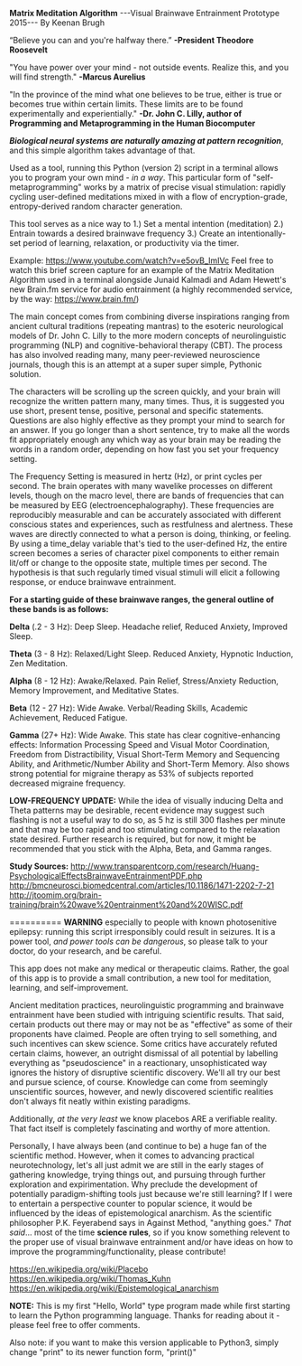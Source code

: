 **Matrix Meditation Algorithm**
---Visual Brainwave Entrainment Prototype 2015---
By Keenan Brugh

“Believe you can and you're halfway there.” 
        **-President Theodore Roosevelt**
        
"You have power over your mind - not outside events. Realize this, and you will find strength."
        **-Marcus Aurelius**

"In the province of the mind what one believes to be true, either is true or becomes true within certain limits. These limits are to be found experimentally and experientially." 
        **-Dr. John C. Lilly, author of Programming and Metaprogramming in the Human Biocomputer**

**_Biological neural systems are naturally amazing at pattern recognition_**, and this simple algorithm takes advantage of that. 

Used as a tool, running this Python (version 2) script in a terminal allows you to program your own mind - *in a way*. This particular form of "self-metaprogramming" works by a matrix of precise visual stimulation: rapidly cycling user-defined meditations mixed in with a flow of encryption-grade, entropy-derived random character generation. 

This tool serves as a nice way to 
1.) Set a mental intention (meditation)
2.) Entrain towards a desired brainwave frequency 
3.) Create an intentionally-set period of learning, relaxation, or productivity via the timer. 

Example: https://www.youtube.com/watch?v=e5ovB_ImIVc Feel free to watch this brief screen capture for an example of the Matrix Meditation Algorithm used in a terminal alongside Junaid Kalmadi and Adam Hewett's new Brain.fm service for audio entrainment (a highly recommended service, by the way: https://www.brain.fm/) 

The main concept comes from combining diverse inspirations ranging from ancient cultural traditions (repeating mantras) to the esoteric neurological models of Dr. John C. Lilly to the more modern concepts of neurolinguistic programming (NLP) and cognitive-behavioral therapy (CBT). The process has also involved reading many, many peer-reviewed neuroscience journals, though this is an attempt at a super super simple, Pythonic solution. 

The characters will be scrolling up the screen quickly, and your brain will recognize the written pattern many, many times. Thus, it is suggested you use short, present tense, positive, personal and specific statements. Questions are also highly effective as they prompt your mind to search for an answer. If you go longer than a short sentence, try to make all the words fit appropriately enough any which way as your brain may be reading the words in a random order, depending on how fast you set your frequency setting.

The Frequency Setting is measured in hertz (Hz), or print cycles per second. The brain operates with many wavelike processes on different levels, though on the macro level, there are bands of frequencies that can be measured by EEG (electroencephalography). These frequencies are reproducibly measurable and can be accurately associated with different conscious states and experiences, such as restfulness and alertness. These waves are directly connected to what a person is doing, thinking, or feeling. By using a time_delay variable that's tied to the user-defined Hz, the entire screen becomes a series of character pixel components to either remain lit/off or change to the opposite state, multiple times per second. The hypothesis is that such regularly timed visual stimuli will elicit a following response, or enduce brainwave entrainment. 

**For a starting guide of these brainwave ranges, the general outline of these bands is as follows:**

**Delta** (.2 - 3 Hz):
        Deep Sleep. Headache relief, Reduced Anxiety, Improved Sleep.
        
**Theta** (3 - 8 Hz):
        Relaxed/Light Sleep. Reduced Anxiety, Hypnotic Induction, Zen Meditation.
        
**Alpha** (8 - 12 Hz):
        Awake/Relaxed. Pain Relief, Stress/Anxiety Reduction, Memory Improvement, and Meditative States.

**Beta** (12 - 27 Hz):
        Wide Awake. Verbal/Reading Skills, Academic Achievement, Reduced Fatigue.
        
**Gamma** (27+ Hz):
        Wide Awake. This state has clear cognitive-enhancing effects: Information Processing Speed and Visual Motor Coordination, Freedom from Distractibility, Visual Short-Term Memory and Sequencing Ability, and Arithmetic/Number Ability and Short-Term Memory. Also shows strong potential for migraine therapy as 53% of subjects reported decreased migraine frequency.

**LOW-FREQUENCY UPDATE:**
       While the idea of visually inducing Delta and Theta patterns may be desirable, recent evidence may suggest such flashing is not a useful way to do so, as 5 hz is still 300 flashes per minute and that may be too rapid and too stimulating compared to the relaxation state desired. Further research is required, but for now, it might be recommended that you stick with the Alpha, Beta, and Gamma ranges.

**Study Sources:**
http://www.transparentcorp.com/research/Huang-PsychologicalEffectsBrainwaveEntrainmentPDF.php
http://bmcneurosci.biomedcentral.com/articles/10.1186/1471-2202-7-21
http://jtoomim.org/brain-training/brain%20wave%20entrainment%20and%20WISC.pdf



==========
**WARNING** especially to people with known photosenitive epilepsy: running this script irresponsibly could result in seizures. It is a power tool, *and power tools can be dangerous*, so please talk to your doctor, do your research, and be careful.

This app does not make any medical or therapeutic claims. Rather, the goal of this app is to provide a small contribution, a new tool for meditation, learning, and self-improvement.

Ancient meditation practices, neurolinguistic programming and brainwave entrainment have been studied with intriguing scientific results. That said, certain products out there may or may not be as "effective" as some of their proponents have claimed. People are often trying to sell something, and such incentives can skew science. Some critics have accurately refuted certain claims, however, an outright dismissal of all potential by labelling everything as "pseudoscience" in a reactionary, unsophisticated way ignores the history of disruptive scientific discovery. We'll all try our best and pursue science, of course. Knowledge can come from seemingly unscientific sources, however, and newly discovered scientific realities don't always fit neatly within existing paradigms.

Additionally, *at the very least* we know placebos ARE a verifiable reality. That fact itself is completely fascinating and worthy of more attention. 

Personally, I have always been (and continue to be) a huge fan of the scientific method. However, when it comes to advancing practical neurotechnology, let's all just admit we are still in the early stages of gathering knowledge, trying things out, and pursuing through further exploration and expirimentation. Why preclude the development of potentially paradigm-shifting tools just because we're still learning? If I were to entertain a perspective counter to popular science, it would be influenced by the ideas of epistemological anarchism. As the scientific philosopher P.K. Feyerabend says in Against Method, "anything goes." *That said*... most of the time **science rules**, so if you know something relevent to the proper use of visual brainwave entrainment and/or have ideas on how to improve the programming/functionality, please contribute!

https://en.wikipedia.org/wiki/Placebo
https://en.wikipedia.org/wiki/Thomas_Kuhn
https://en.wikipedia.org/wiki/Epistemological_anarchism

**NOTE:**
This is my first "Hello, World" type program made while first starting to learn the Python programming language. Thanks for reading about it - please feel free to offer comments.

Also note: if you want to make this version applicable to Python3, simply change "print" to its newer function form, "print()"


